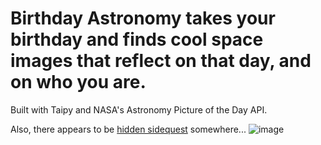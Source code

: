 # Birthday Astronomy takes your birthday and finds cool space images that reflect on that day, and on who you are.

Built with Taipy and NASA's Astronomy Picture of the Day API.

Also, there appears to be [hidden sidequest](https://github.com/BellaFa/Cosmic-Cumpleanos/Start) somewhere... 
![image](https://apod.nasa.gov/apod/image/2309/_DSC7280-1s_1024.jpg)
